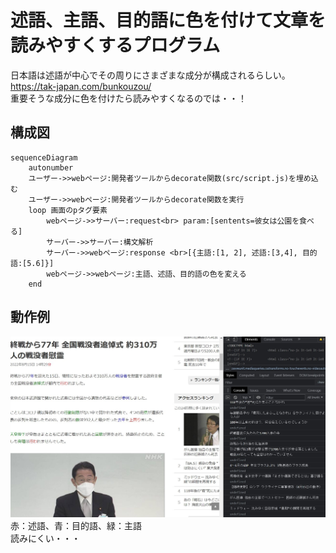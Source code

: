 # 述語、主語、目的語に色を付けて文章を読みやすくするプログラム
日本語は述語が中心でその周りにさまざまな成分が構成されるらしい。  
https://tak-japan.com/bunkouzou/  
重要そうな成分に色を付けたら読みやすくなるのでは・・！  

## 構成図
```mermaid
sequenceDiagram
	autonumber
	ユーザー->>webページ:開発者ツールからdecorate関数(src/script.js)を埋め込む
	ユーザー->>webページ:開発者ツールからdecorate関数を実行
	loop 画面のpタグ要素
		webページ->>サーバー:request<br> param:[sentents=彼女は公園を食べる]
		サーバー->>サーバー:構文解析
		サーバー->>webページ:response <br>[{主語:[1, 2], 述語:[3,4], 目的語:[5.6]}]
		webページ->>webページ:主語、述語、目的語の色を変える	
	end
```

## 動作例

![](sample.jpg)
赤：述語、青：目的語、緑：主語  
読みにくい・・・
